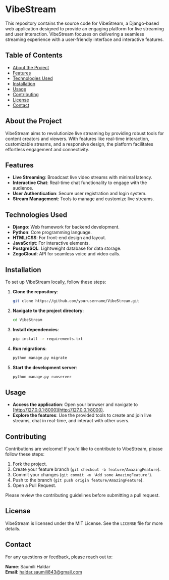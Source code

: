 # VibeStream

This repository contains the source code for VibeStream, a Django-based web application designed to provide an engaging platform for live streaming and user interaction. VibeStream focuses on delivering a seamless streaming experience with a user-friendly interface and interactive features.

## Table of Contents

- [About the Project](#about-the-project)
- [Features](#features)
- [Technologies Used](#technologies-used)
- [Installation](#installation)
- [Usage](#usage)
- [Contributing](#contributing)
- [License](#license)
- [Contact](#contact)

## About the Project

VibeStream aims to revolutionize live streaming by providing robust tools for content creators and viewers. With features like real-time interaction, customizable streams, and a responsive design, the platform facilitates effortless engagement and connectivity.

## Features

- **Live Streaming**: Broadcast live video streams with minimal latency.
- **Interactive Chat**: Real-time chat functionality to engage with the audience.
- **User Authentication**: Secure user registration and login system.
- **Stream Management**: Tools to manage and customize live streams.

## Technologies Used

- **Django**: Web framework for backend development.
- **Python**: Core programming language.
- **HTML/CSS**: For front-end design and layout.
- **JavaScript**: For interactive elements.
- **PostgreSQL**: Lightweight database for data storage.
- **ZegoCloud**: API for seamless voice and video calls.

## Installation

To set up VibeStream locally, follow these steps:

1. **Clone the repository**:
    ```bash
    git clone https://github.com/yourusername/VibeStream.git
    ```
2. **Navigate to the project directory**:
    ```bash
    cd VibeStream
    ```
3. **Install dependencies**:
    ```bash
    pip install -r requirements.txt
    ```
4. **Run migrations**:
    ```bash
    python manage.py migrate
    ```
5. **Start the development server**:
    ```bash
    python manage.py runserver
    ```

## Usage

- **Access the application**: Open your browser and navigate to [http://127.0.0.1:8000](http://127.0.0.1:8000).
- **Explore the features**: Use the provided tools to create and join live streams, chat in real-time, and interact with other users.

## Contributing

Contributions are welcome! If you'd like to contribute to VibeStream, please follow these steps:

1. Fork the project.
2. Create your feature branch (`git checkout -b feature/AmazingFeature`).
3. Commit your changes (`git commit -m 'Add some AmazingFeature'`).
4. Push to the branch (`git push origin feature/AmazingFeature`).
5. Open a Pull Request.

Please review the contributing guidelines before submitting a pull request.

## License

VibeStream is licensed under the MIT License. See the `LICENSE` file for more details.

## Contact

For any questions or feedback, please reach out to:

**Name**: Saumili Haldar  
**Email**: [haldar.saumili843@gmail.com](mailto:haldar.saumili843@gmail.com)
